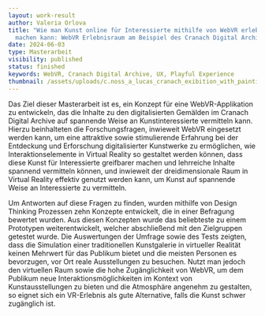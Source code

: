 ```yaml
---
layout: work-result
author: Valeria Orlova
title: "Wie man Kunst online für Interessierte mithilfe von WebVR erlebbar
  machen kann: WebVR Erlebnisraum am Beispiel des Cranach Digital Archive"
date: 2024-06-03
type: Masterarbeit
visibility: published
status: finished
keywords: WebVR, Cranach Digital Archive, UX, Playful Experience
thumbnail: /assets/uploads/c.noss_a_lucas_cranach_exibition_with_paintings_which_are_prese_63eaa10b-fca7-461f-9ea0-ac4dac887979.jpg
---
```

Das Ziel dieser Masterarbeit ist es, ein Konzept für eine WebVR-Applikation zu entwickeln, das die Inhalte zu den digitalisierten Gemälden im Cranach Digital Archive auf spannende Weise an Kunstinteressierte vermitteln kann. Hierzu beinhalteten die Forschungsfragen, inwieweit WebVR eingesetzt werden kann, um eine attraktive sowie stimulierende Erfahrung bei der Entdeckung und Erforschung digitalisierter Kunstwerke zu ermöglichen, wie Interaktionselemente in Virtual Reality so gestaltet werden können, dass diese Kunst für Interessierte greifbarer machen und lehrreiche Inhalte spannend vermitteln können, und inwieweit der dreidimensionale Raum in Virtual Reality effektiv genutzt werden kann, um Kunst auf spannende Weise an Interessierte zu vermitteln.

Um Antworten auf diese Fragen zu finden, wurden mithilfe von Design Thinking Prozessen zehn Konzepte entwickelt, die in einer Befragung bewertet wurden. Aus diesen Konzepten wurde das beliebteste zu einem Prototypen weiterentwickelt, welcher abschließend mit den Zielgruppen getestet wurde. Die Auswertungen der Umfrage sowie des Tests zeigten, dass die Simulation einer traditionellen Kunstgalerie in virtueller Realität keinen Mehrwert für das Publikum bietet und die meisten Personen es bevorzugen, vor Ort reale Ausstellungen zu besuchen. Nutzt man jedoch den virtuellen Raum sowie die hohe Zugänglichkeit von WebVR, um dem Publikum neue Interaktionsmöglichkeiten im Kontext von Kunstausstellungen zu bieten und die Atmosphäre angenehm zu gestalten, so eignet sich ein VR-Erlebnis als gute Alternative, falls die Kunst schwer zugänglich ist.
